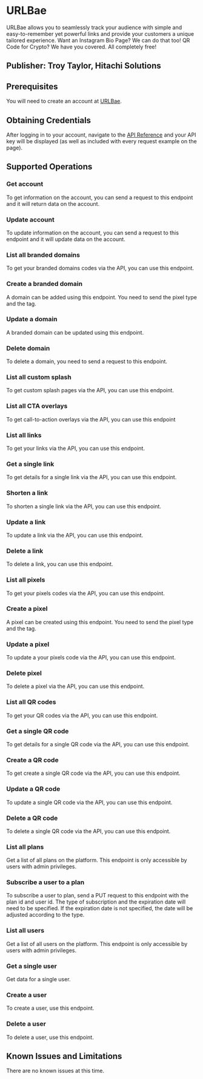# URLBae
URLBae allows you to seamlessly track your audience with simple and easy-to-remember yet powerful links and provide your customers a unique tailored experience. Want an Instagram Bio Page? We can do that too! QR Code for Crypto? We have you covered. All completely free!

## Publisher: Troy Taylor, Hitachi Solutions

## Prerequisites
You will need to create an account at [URLBae](https://urlbae.com/).

## Obtaining Credentials
After logging in to your account, navigate to the [API Reference](https://urlbae.com/developers) and your API key will be displayed (as well as included with every request example on the page).

## Supported Operations
### Get account
To get information on the account, you can send a request to this endpoint and it will return data on the account.
### Update account
To update information on the account, you can send a request to this endpoint and it will update data on the account.
### List all branded domains
To get your branded domains codes via the API, you can use this endpoint.
### Create a branded domain
A domain can be added using this endpoint. You need to send the pixel type and the tag.
### Update a domain
A branded domain can be updated using this endpoint.
### Delete domain
To delete a domain, you need to send a request to this endpoint.
### List all custom splash
To get custom splash pages via the API, you can use this endpoint.
### List all CTA overlays
To get call-to-action overlays via the API, you can use this endpoint
### List all links
To get your links via the API, you can use this endpoint.
### Get a single link
To get details for a single link via the API, you can use this endpoint.
### Shorten a link
To shorten a single link via the API, you can use this endpoint.
### Update a link
To update a link via the API, you can use this endpoint.
### Delete a link
To delete a link, you can use this endpoint.
### List all pixels
To get your pixels codes via the API, you can use this endpoint.
### Create a pixel
A pixel can be created using this endpoint. You need to send the pixel type and the tag.
### Update a pixel
To update a your pixels code via the API, you can use this endpoint.
### Delete pixel
To delete a pixel via the API, you can use this endpoint.
### List all QR codes
To get your QR codes via the API, you can use this endpoint.
### Get a single QR code
To get details for a single QR code via the API, you can use this endpoint.
### Create a QR code
To get create a single QR code via the API, you can use this endpoint.
### Update a QR code
To update a single QR code via the API, you can use this endpoint.
### Delete a QR code
To delete a single QR code via the API, you can use this endpoint.
### List all plans
Get a list of all plans on the platform. This endpoint is only accessible by users with admin privileges.
### Subscribe a user to a plan
To subscribe a user to plan, send a PUT request to this endpoint with the plan id and user id. The type of subscription and the expiration date will need to be specified. If the expiration date is not specified, the date will be adjusted according to the type.
### List all users
Get a list of all users on the platform. This endpoint is only accessible by users with admin privileges.
### Get a single user
Get data for a single user.
### Create a user
To create a user, use this endpoint.
### Delete a user
To delete a user, use this endpoint.

## Known Issues and Limitations
There are no known issues at this time.

